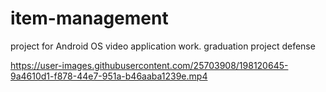 # item-management
project for Android OS
video application work.
graduation project defense

https://user-images.githubusercontent.com/25703908/198120645-9a4610d1-f878-44e7-951a-b46aaba1239e.mp4


